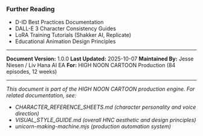 ### Further Reading

- D-ID Best Practices Documentation
- DALL-E 3 Character Consistency Guides
- LoRA Training Tutorials (Shakker AI, Replicate)
- Educational Animation Design Principles

---

**Document Version:** 1.0.0
**Last Updated:** 2025-10-07
**Maintained By:** Jesse Niesen / Liv Hana AI EA
**For:** HIGH NOON CARTOON Production (84 episodes, 12 weeks)

---

*This document is part of the HIGH NOON CARTOON production engine. For related documentation, see:*

- *CHARACTER_REFERENCE_SHEETS.md (character personality and voice direction)*
- *VISUAL_STYLE_GUIDE.md (overall HNC aesthetic and design principles)*
- *unicorn-making-machine.mjs (production automation system)*
